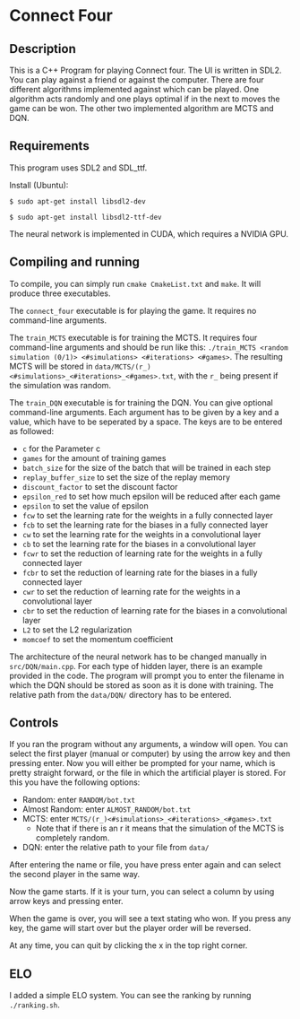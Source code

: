 # Connect Four

## Description
This is a C++ Program for playing Connect four. The UI is written in SDL2.
You can play against a friend or against the computer.
There are four different algorithms implemented against which can be played. 
One algorithm acts randomly and one plays optimal if in the next to moves the game can be won. 
The other two implemented algorithm are MCTS and DQN. 

## Requirements
This program uses SDL2 and SDL_ttf.

Install (Ubuntu): 

`$ sudo apt-get install libsdl2-dev`

`$ sudo apt-get install libsdl2-ttf-dev`

The neural network is implemented in CUDA, which requires a NVIDIA GPU.

## Compiling and running
To compile, you can simply run `cmake CmakeList.txt` and `make`.
It will produce three executables. 

The `connect_four` executable is for playing the game. It requires no command-line arguments. 

The `train_MCTS` executable is for training the MCTS. It requires four command-line arguments and should be run like this: 
`./train_MCTS <random simulation (0/1)> <#simulations> <#iterations> <#games>`. 
The resulting MCTS will be stored in `data/MCTS/(r_)<#simulations>_<#iterations>_<#games>.txt`, with the `r_` being present if 
the simulation was random.

The `train_DQN` executable is for training the DQN. You can give optional command-line arguments. 
Each argument has to be given by a key and a value, which have to be seperated by a space. 
The keys are to be entered as followed:
* `c` for the Parameter c
* `games` for the amount of training games
* `batch_size` for the size of the batch that will be trained in each step
* `replay_buffer_size` to set the size of the replay memory
* `discount_factor` to set the discount factor
* `epsilon_red` to set how much epsilon will be reduced after each game
* `epsilon` to set the value of epsilon
* `fcw` to set the learning rate for the weights in a fully connected layer
* `fcb` to set the learning rate for the biases in a fully connected layer
* `cw` to set the learning rate for the weights in a convolutional layer
* `cb` to set the learning rate for the biases in a convolutional layer
* `fcwr` to set the reduction of learning rate for the weights in a fully connected layer
* `fcbr` to set the reduction of learning rate for the biases in a fully connected layer
* `cwr` to set the reduction of learning rate for the weights in a convolutional layer
* `cbr` to set the reduction of learning rate for the biases in a convolutional layer
* `L2` to set the L2 regularization
* `momcoef` to set the momentum coefficient

The architecture of the neural network has to be changed manually in `src/DQN/main.cpp`. 
For each type of hidden layer, there is an example provided in the code. The program will prompt 
you to enter the filename in which 
the DQN should be stored as soon as it is done with training. 
The relative path from the `data/DQN/` directory has to be entered. 

## Controls
If you ran the program without any arguments, a window will open. You can select the first player (manual or computer) by using the arrow key and then pressing enter. 
Now you will either be prompted for your name, which is pretty straight forward, or the file in which the artificial player is stored. For this you have the following options:
* Random: enter `RANDOM/bot.txt`
* Almost Random: enter `ALMOST_RANDOM/bot.txt`
* MCTS: enter `MCTS/(r_)<#simulations>_<#iterations>_<#games>.txt`
  * Note that if there is an r it means that the simulation of the MCTS is completely random.
* DQN: enter the relative path to your file from `data/`

After entering the name or file, you have press enter again and can select the second player in the same way.

Now the game starts. If it is your turn, you can select a column by using arrow keys and pressing enter.

When the game is over, you will see a text stating who won. If you press any key, the game will start over but the player order will be reversed.

At any time, you can quit by clicking the x in the top right corner.

## ELO

I added a simple ELO system. You can see the ranking by running `./ranking.sh`.
